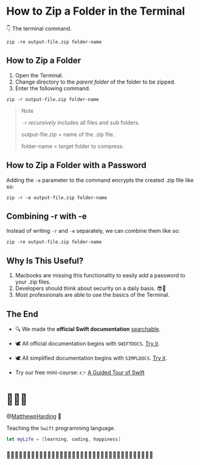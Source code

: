 # How to Zip a Folder in the Terminal

👇 The terminal command.

```
zip -re output-file.zip folder-name
```


## How to Zip a Folder
1. Open the Terminal.
2. Change directory to the *parent folder* of the folder to be zipped.
3. Enter the following command.

```
zip -r output-file.zip folder-name
```
>Note
>
>`-r` *recursively* includes all files and sub folders. 
>
>output-file.zip = name of the .zip file.
>
>folder-name = target folder to compress.


## How to Zip a Folder with a Password
Adding the `-e` parameter to the command encrypts the created .zip file like so:

```
zip -r -e output-file.zip folder-name
```

## Combining -r with -e
Instead of writing `-r` and `-e` separately, we can combine them like so:

```
zip -re output-file.zip folder-name
```

## Why Is This Useful?
1. Macbooks are missing this functionality to easily add a password to your .zip files.
2. Developers should think about security on a daily basis. 😎🔐
3. Most professionals are able to use the basics of the Terminal.


## The End

- 🔍 We made the **official Swift documentation** [searchable](https://github.com/MatthewpHarding?tab=repositories). 

- 🕊 All official documentation begins with `SWIFTDOCS`. [Try it](https://github.com/MatthewpHarding?tab=repositories&q=SWIFTDOCS).

- 🕊 All simplified documentation begins with `SIMPLDOCS`. [Try it](https://github.com/MatthewpHarding?tab=repositories&q=SIMPLDOCS).

- Try our free mini-course:
👉 [A Guided Tour of Swift](https://github.com/MatthewpHarding/a-tour-of-swift) 

# 🤷🏼‍♂️



@[MatthewpHarding](https://github.com/MatthewpHarding) 🔗


Teaching the `Swift` programming language.

```Swift
let myLife = [learning, coding, happiness] 
```
### 🧕🏻👨🏿‍💼👩🏼‍💼👩🏻‍💻👨🏼‍💼🧛🏻‍♀️👩🏼‍💻💁🏽‍♂️🕵🏻‍♂️🧝🏼‍♀️🦹🏼‍♀🧕🏾🧟‍♂️
